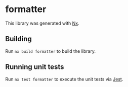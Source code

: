 # formatter

This library was generated with [Nx](https://nx.dev).

## Building

Run `nx build formatter` to build the library.

## Running unit tests

Run `nx test formatter` to execute the unit tests via [Jest](https://jestjs.io).
